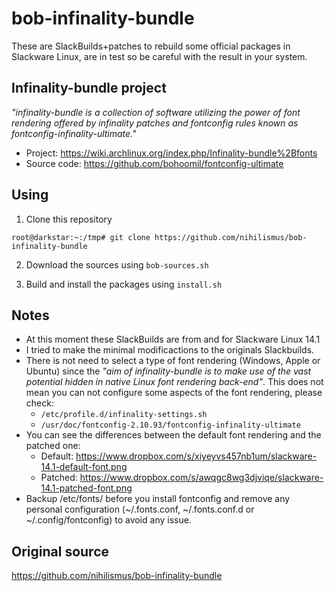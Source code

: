 # bob-infinality-bundle

These are SlackBuilds+patches to rebuild some official
packages in Slackware Linux, are in test so be
careful with the result in your system.

## Infinality-bundle project

*"infinality-bundle is a collection of software utilizing the power of font
rendering offered by infinality patches and fontconfig rules known as
fontconfig-infinality-ultimate."*

*  Project: https://wiki.archlinux.org/index.php/Infinality-bundle%2Bfonts
*  Source code: https://github.com/bohoomil/fontconfig-ultimate

## Using

1.  Clone this repository
  ```
  root@darkstar:~:/tmp# git clone https://github.com/nihilismus/bob-infinality-bundle
  ```

2. Download the sources using `bob-sources.sh`

3. Build and install the packages using `install.sh`

## Notes

*  At this moment these SlackBuilds are from and for Slackware Linux 14.1
*  I tried to make the minimal modificactions to the originals Slackbuilds.
*  There is not need to select a type of font rendering (Windows, Apple or Ubuntu)
   since the *"aim of infinality-bundle is to make use of the vast potential hidden
   in native Linux font rendering back-end"*. This does not mean you can not
   configure some aspects of the font rendering, please check:
   *  `/etc/profile.d/infinality-settings.sh`
   *  `/usr/doc/fontconfig-2.10.93/fontconfig-infinality-ultimate`
*  You can see the differences between the default font rendering and the patched one:
   *  Default: https://www.dropbox.com/s/xiyeyvs457nb1um/slackware-14.1-default-font.png
   *  Patched: https://www.dropbox.com/s/awqgc8wg3djviqe/slackware-14.1-patched-font.png
*  Backup /etc/fonts/ before you install fontconfig and remove any personal configuration
   (~/.fonts.conf, ~/.fonts.conf.d or ~/.config/fontconfig) to avoid any issue.

## Original source

https://github.com/nihilismus/bob-infinality-bundle


